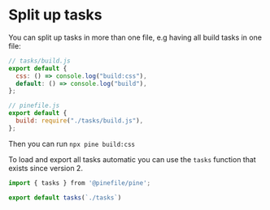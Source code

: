 # Split up tasks

You can split up tasks in more than one file, e.g having all build tasks in one file:

```js
// tasks/build.js
export default {
  css: () => console.log("build:css"),
  default: () => console.log("build"),
};

// pinefile.js
export default {
  build: require("./tasks/build.js"),
};
```

Then you can run `npx pine build:css`

To load and export all tasks automatic you can use the `tasks` function that exists since version 2.

```js
import { tasks } from '@pinefile/pine';

export default tasks(`./tasks`)
```
